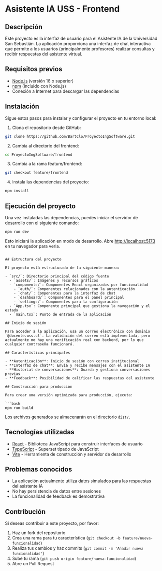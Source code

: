 # Asistente IA USS - Frontend

## Descripción

Este proyecto es la interfaz de usuario para el Asistente IA de la Universidad San Sebastián. La aplicación proporciona una interfaz de chat interactiva que permite a los usuarios (principalmente profesores) realizar consultas y recibir respuestas del asistente virtual.

## Requisitos previos

- [Node.js](https://nodejs.org/) (versión 16 o superior)
- [npm](https://www.npmjs.com/) (incluido con Node.js)
- Conexión a Internet para descargar las dependencias

## Instalación

Sigue estos pasos para instalar y configurar el proyecto en tu entorno local:

1. Clona el repositorio desde GitHub:

```bash
git clone https://github.com/BartClo/ProyectoIngSoftware.git
```

2. Cambia al directorio del frontend:

```bash
cd ProyectoIngSoftware/frontend
```

3. Cambia a la rama feature/frontend:

```bash
git checkout feature/frontend
```

4. Instala las dependencias del proyecto:

```bash
npm install
```

## Ejecución del proyecto

Una vez instaladas las dependencias, puedes iniciar el servidor de desarrollo con el siguiente comando:

```bash
npm run dev
```

Esto iniciará la aplicación en modo de desarrollo. Abre [http://localhost:5173](http://localhost:5173) en tu navegador para verla.
```

## Estructura del proyecto

El proyecto está estructurado de la siguiente manera:

- `src/`: Directorio principal del código fuente
  - `assets/`: Imágenes y recursos gráficos
  - `components/`: Componentes React organizados por funcionalidad
    - `auth/`: Componentes relacionados con la autenticación
    - `chat/`: Componentes para la interfaz de chat
    - `dashboard/`: Componentes para el panel principal
    - `settings/`: Componentes para la configuración
  - `App.tsx`: Componente principal que gestiona la navegación y el estado
  - `main.tsx`: Punto de entrada de la aplicación

## Inicio de sesión

Para acceder a la aplicación, usa un correo electrónico con dominio `@docente.uss.cl`. La validación del correo está implementada, pero actualmente no hay una verificación real con backend, por lo que cualquier contraseña funcionará.

## Características principales

- **Autenticación**: Inicio de sesión con correo institucional
- **Interfaz de chat**: Envía y recibe mensajes con el asistente IA
- **Historial de conversaciones**: Guarda y gestiona conversaciones previas
- **Feedback**: Posibilidad de calificar las respuestas del asistente

## Construcción para producción

Para crear una versión optimizada para producción, ejecuta:

```bash
npm run build
```

Los archivos generados se almacenarán en el directorio `dist/`.

## Tecnologías utilizadas

- [React](https://reactjs.org/) - Biblioteca JavaScript para construir interfaces de usuario
- [TypeScript](https://www.typescriptlang.org/) - Superset tipado de JavaScript
- [Vite](https://vitejs.dev/) - Herramienta de construcción y servidor de desarrollo

## Problemas conocidos

- La aplicación actualmente utiliza datos simulados para las respuestas del asistente IA
- No hay persistencia de datos entre sesiones
- La funcionalidad de feedback es demostrativa

## Contribución

Si deseas contribuir a este proyecto, por favor:

1. Haz un fork del repositorio
2. Crea una rama para tu característica (`git checkout -b feature/nueva-funcionalidad`)
3. Realiza tus cambios y haz commits (`git commit -m 'Añadir nueva funcionalidad'`)
4. Sube tu rama (`git push origin feature/nueva-funcionalidad`)
5. Abre un Pull Request

